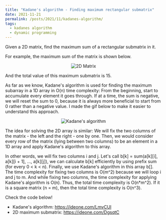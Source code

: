 ```yaml
---
title: "Kadane's algorithm - Finding maximum rectangular submatrix"
date: 2021-11-21
permalink: /posts/2021/11/kadanes-algorithm/
tags:
  - kadanes algorithm
  - dynamic programming
---
```


Given a 2D matrix, find the maximum sum of a rectangular submatrix in it. 

For example, the maximum sum of the matrix is shown below.

<div align="center">
  <img src="https://lh3.googleusercontent.com/-7gH58TTJtPc/X_eapQkl1pI/AAAAAAAACU0/4Xf01_Ojeo0PTn-w9ahwvdv219-UIYsRQCLcBGAsYHQ/image.png" alt="2D Matrix">
</div>


And the total value of this maximum submatrix is 15.

As far as we know, Kadane's algorithm is used for finding the maximum subarray in a 1D array in O(n) time complexity: From the beginning, start to accumulate every element it goes through. If at a time, the sum is negative, we will reset the sum to 0, because it is always more beneficial to start from 0 rather than a negative value. I made the gif below to make it easier to understand this approach.


<div align="center">
  <img src="https://1.bp.blogspot.com/-_ePJbuJPXZ8/YHvv4fFWwRI/AAAAAAAACbE/f8AreUAefHkEE1ygKIW13HhTC82DC4gpwCLcBGAsYHQ/s332/kadane.gif" alt="Kadane's algorithm">
</div>

The idea for solving the 2D array is similar: We will fix the two columns of the matrix - the left and the right - one by one. Then, we would consider every row of the matrix (lying between two columns) to be an element in a 1D array and apply Kadane's algorithm to this array.

In other words, we will fix two columns i and j. Let's call b[k] = sum(a[k][i], a[k][i + 1], ..., a[k][j]), we can calculate b[k] efficiently by using prefix sum (for every 0 < k < n). Finally, we use Kadane's algorithm in this array b[]. The time complexity for fixing two columns is O(m^2) because we will loop i and j to m. And while fixing two columns, the time complexity for applying Kadane's algorithm is O(n). Thus, the total time complexity is O(n*m^2). If it is a square matrix (n = m), then the total time complexity is O(n^3).

Check the code below!
* Kadane's algorithm: <a href="https://ideone.com/LmvCUl" target="_blank">https://ideone.com/LmvCUl</a>
* 2D maximum submatrix: <a href="https://ideone.com/DgsqtC" target="_blank">https://ideone.com/DgsqtC</a>
